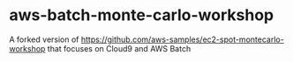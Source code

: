 # aws-batch-monte-carlo-workshop
A forked version of https://github.com/aws-samples/ec2-spot-montecarlo-workshop that focuses on Cloud9 and AWS Batch 
